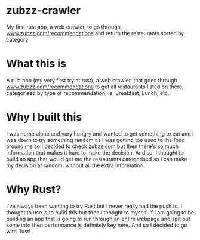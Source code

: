 # zubzz-crawler
My first rust app, a web crawler, to go through www.zubzz.com/recommendations and return the restaurants sorted by category

# What this is
A rust app (my very first try at rust), a web crawler, that goes through www.zubzz.com/recommendations to get all restaurants listed on there, categorised by type of recommendation, ie, Breakfast, Lunch, etc.

# Why I built this
I was home alone and very hungry and wanted to get something to eat and I was down to try something random as I was getting too used to the food around me so I decided to check zubzz.com but then there's so much information that makes it hard to make the decision. And so, I thought to build an app that would get me the restaurants categorised so I can make my decision at random, without all the extra information.

# Why Rust?
I've always been wanting to try Rust but I never really had the push to. I thought to use js to build this but then I thought to myself, If I am going to be building an app that is going to run through an entire webpage and spit out some info then performance is definitely key here. And so I decided to go with Rust!
